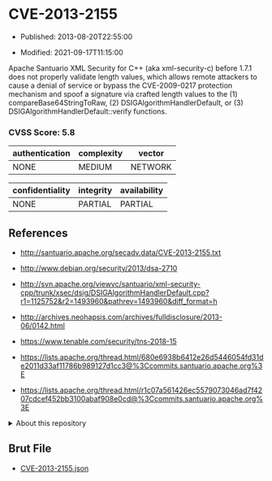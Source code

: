 # CVE-2013-2155

- Published: 2013-08-20T22:55:00

- Modified: 2021-09-17T11:15:00

Apache Santuario XML Security for C++ (aka xml-security-c) before 1.7.1 does not properly validate length values, which allows remote attackers to cause a denial of service or bypass the CVE-2009-0217 protection mechanism and spoof a signature via crafted length values to the (1) compareBase64StringToRaw, (2) DSIGAlgorithmHandlerDefault, or (3) DSIGAlgorithmHandlerDefault::verify functions.

### CVSS Score: **5.8**

| authentication | complexity | vector |
| --- | --- | --- |
| NONE | MEDIUM | NETWORK |

| confidentiality | integrity | availability |
| --- | --- | --- |
| NONE | PARTIAL | PARTIAL |

## References

* http://santuario.apache.org/secadv.data/CVE-2013-2155.txt

* http://www.debian.org/security/2013/dsa-2710

* http://svn.apache.org/viewvc/santuario/xml-security-cpp/trunk/xsec/dsig/DSIGAlgorithmHandlerDefault.cpp?r1=1125752&r2=1493960&pathrev=1493960&diff_format=h

* http://archives.neohapsis.com/archives/fulldisclosure/2013-06/0142.html

* https://www.tenable.com/security/tns-2018-15

* https://lists.apache.org/thread.html/680e6938b6412e26d5446054fd31de2011d33af11786b989127d1cc3@%3Ccommits.santuario.apache.org%3E

* https://lists.apache.org/thread.html/r1c07a561426ec5579073046ad7f4207cdcef452bb3100abaf908e0cd@%3Ccommits.santuario.apache.org%3E

<details>
<summary>About this repository</summary> 

  This repository is part of the project [Live Hack CVE](https://github.com/Live-Hack-CVE). Main website can be found [www.live-hack.org](https://www.live-hack.org) 
  
  Made by [Sn0wAlice](https://github.com/Sn0wAlice) for the people that care about security and need to have a feed of the latest CVEs. Hope you enjoy it, don't forget to star the repo and follow me on [Twitter](https://twitter.com/Sn0wAlice) and [Github](https://github.com/Sn0wAlice). And that is my [personnal website](https://www.alice-snow.me/)

  - [Home Page](https://github.com/Live-Hack-CVE)
  - [Framework](https://github.com/Live-Hack-CVE/cve-framework)
  - [CVE database](https://github.com/Live-Hack-CVE/full_database)
  - [Changelog](https://github.com/Live-Hack-CVE/Changelog)
</details>

## Brut File

* [CVE-2013-2155.json](https://raw.githubusercontent.com/Live-Hack-CVE/full_database/main/cves/2013/CVE-2013-2155.json)

